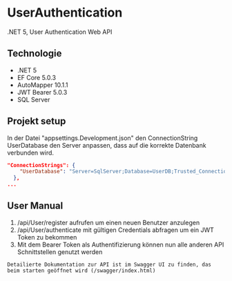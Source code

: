 # UserAuthentication

.NET 5, User Authentication Web API

## Technologie

- .NET 5
- EF Core 5.0.3
- AutoMapper 10.1.1
- JWT Bearer 5.0.3
- SQL Server

## Projekt setup

In der Datei "appsettings.Development.json" den ConnectionString UserDatabase den Server anpassen, dass auf die korrekte Datenbank verbunden wird.

```json
"ConnectionStrings": {
    "UserDatabase": "Server=SqlServer;Database=UserDB;Trusted_Connection=True;"
  },
...
```

## User Manual

1. /api/User/register aufrufen um einen neuen Benutzer anzulegen
2. /api/User/authenticate mit gültigen Credentials abfragen um ein JWT Token zu bekommen
3. Mit dem Bearer Token als Authentifizierung können nun alle anderen API Schnittstellen genutzt werden

`Detailierte Dokumentation zur API ist im Swagger UI zu finden, das beim starten geöffnet wird (/swagger/index.html)`
